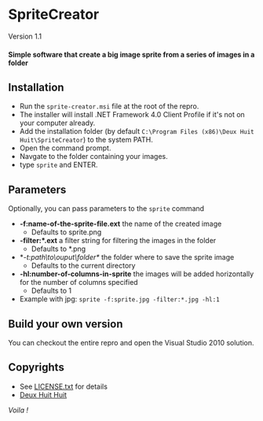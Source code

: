 # SpriteCreator

Version 1.1


#### Simple software that create a big image sprite from a series of images in a folder

## Installation

- Run the `sprite-creator.msi` file at the root of the repro.
- The installer will install .NET Framework 4.0 Client Profile if it's not on your computer already.
- Add the installation folder (by default `C:\Program Files (x86)\Deux Huit Huit\SpriteCreator`) to the system PATH.
- Open the command prompt.
- Navgate to the folder containing your images.
- type `sprite` and ENTER.

## Parameters

Optionally, you can pass parameters to the `sprite` command

- **-f:name-of-the-sprite-file.ext** the name of the created image
	- Defaults to sprite.png
- **-filter:*.ext** a filter string for filtering the images in the folder
	- Defaults to *.png
- **-t:path\to\ouput\folder\** the folder where to save the sprite image
	- Defaults to the current directory
- **-hl:number-of-columns-in-sprite** the images will be added horizontally for the number of columns specified
	- Defaults to 1
- Example with jpg: `sprite -f:sprite.jpg -filter:*.jpg -hl:1`

## Build your own version

You can checkout the entire repro and open the Visual Studio 2010 solution.
	
## Copyrights

- See [LICENSE.txt](https://github.com/DeuxHuitHuit/SpriteCreator/blob/master/LICENSE.txt) for details
- [Deux Huit Huit](http://www.deuxhuithuit.com)

*Voila !*

